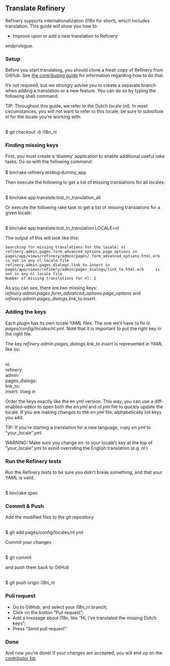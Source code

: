 Translate Refinery
------------------

Refinery supports internationalization (I18n for short), which includes
translation. This guide will show you how to:

-   Improve upon or add a new translation to Refinery

endprologue.

### Setup

Before you start translating, you should clone a fresh copy of Refinery
from GitHub. See [the contributing
guide](/guides/contributing-to-refinery) for information regarding how
to do that.

It’s not required, but we strongly advise you to create a separate
branch when adding a translation or a new feature. You can do so by
typing the following shell command.

TIP: Throughout this guide, we refer to the Dutch locale (*nl*). In most
circumstances, you will not want to refer to this locale; be sure to
substitute *nl* for the locale you’re working with.

<shell>\
\$ git checkout -b i18n\_nl\
</shell>

### Finding missing keys

First, you must create a ‘dummy’ application to enable additional useful
*rake* tasks. Do so with the following command:\
<shell>\
\$ bin/rake refinery:testing:dummy\_app\
</shell>

Then execute the following to get a list of missing translations for all
locales:

<shell>\
\$ bin/rake app:translate:lost\_in\_translation\_all\
</shell>

Or execute the following rake task to get a list of missing translations
for a given locale:

<shell>\
\$ bin/rake app:translate:lost\_in\_translation LOCALE=nl\
</shell>

The output of this will look like this:

    Searching for missing translations for the locale: nl
    refinery.admin.pages.form_advanced_options.page_options in pages/app/views/refinery/admin/pages/_form_advanced_options.html.erb      is not in any nl locale file
    refinery.admin.pages_dialogs.link_to.insert in pages/app/views/refinery/admin/pages_dialogs/link_to.html.erb     is not in any nl locale file
    Number of missing translations for nl: 2

As you can see, there are two missing keys:
*refinery.admin.pages.form\_advanced\_options.page\_options* and
*refinery.admin.pages\_dialogs.link\_to.insert*.

### Adding the keys

Each plugin has its own locale YAML files. The one we’ll have to fix is
*pages/config/locales/nl.yml*. Note that it is important to put the
right key in the right file.

The key *refinery.admin.pages\_dialogs.link\_to.insert* is represented
in YAML like so:

<yaml>\
nl:\
 refinery:\
 admin:\
 pages\_dialogs:\
 link\_to:\
 insert: Voeg in\
</yaml>

Order the keys exactly like the en.yml version. This way, you can use a
diff-enabled-editor to open both the *en.yml* and *nl.yml* file to
quickly update the locale. If you are making changes to the *en.yml*
file, alphabetically list keys you add.

TIP: If you’re starting a translation for a new language, copy *en.yml*
to “your\_locale”.yml

WARNING: Make sure you change *en:* to your locale’s key at the top of
“your\_locale”.yml to avoid overriding the English translation (e.g.
*nl:*)

### Run the Refinery tests

Run the Refinery tests to be sure you didn’t break something, and that
your YAML is valid.

<shell>\
\$ bin/rake spec\
</shell>

### Commit & Push

Add the modified files to the git repository

<shell>\
\$ git add pages/config/locales/nl.yml\
</shell>

Commit your changes

<shell>\
\$ git commit\
</shell>

and push them back to GitHub

<shell>\
\$ git push origin i18n\_nl\
</shell>

### Pull request

-   Go to GitHub, and select your i18n\_nl branch;
-   Click on the button “Pull request”;
-   Add a message about I18n, like “Hi, I’ve translated the missing
    Dutch keys”;
-   Press “Send pull request”.

### Done

And now you’re done! If your changes are accepted, you will end up on
the [contributor
list](https://github.com/refinery/refinerycms/contributors).
